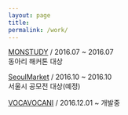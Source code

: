 ```yaml
---
layout: page
title:
permalink: /work/
---
```






[MONSTUDY](/work/monstudy/) / 2016.07 ~ 2016.07
<br>
동아리 해커톤 대상


[SeoulMarket](/work/seoulmarket) / 2016.10 ~ 2016.10
<br>
서울시 공모전 대상(예정)


[VOCAVOCANI](/work) / 2016.12.01 ~ 개발중
<br>

<!-- <h4><a href="/work/seoulmarket/"> SeoulMarket </a></h4> -->
